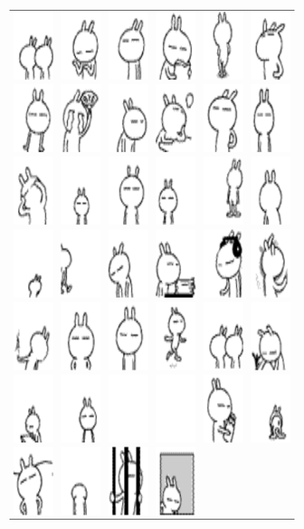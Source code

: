 <table border="0">
  <tr>
    <td align="center">
      <img src="../../image/tusiji/0001.gif" height="120" width="120" />
    </td>
    <td align="center">
      <img src="../../image/tusiji/0002.gif" height="120" width="120" />
    </td>
    <td align="center">
      <img src="../../image/tusiji/0003.gif" height="120" width="120" />
    </td>
    <td align="center">
      <img src="../../image/tusiji/0004.gif" height="120" width="120" />
    </td>
    <td align="center">
      <img src="../../image/tusiji/0005.gif" height="120" width="120" />
    </td>
    <td align="center">
      <img src="../../image/tusiji/0006.gif" height="120" width="120" />
    </td>
  </tr>
  <tr>
    <td align="center">
      <img src="../../image/tusiji/0007.gif" height="120" width="120" />
    </td>
    <td align="center">
      <img src="../../image/tusiji/0008.gif" height="120" width="120" />
    </td>
    <td align="center">
      <img src="../../image/tusiji/0009.gif" height="120" width="120" />
    </td>
    <td align="center">
      <img src="../../image/tusiji/0010.gif" height="120" width="120" />
    </td>
    <td align="center">
      <img src="../../image/tusiji/0011.gif" height="120" width="120" />
    </td>
    <td align="center">
      <img src="../../image/tusiji/0012.gif" height="120" width="120" />
    </td>
  </tr>
  <tr>
    <td align="center">
      <img src="../../image/tusiji/0013.gif" height="120" width="120" />
    </td>
    <td align="center">
      <img src="../../image/tusiji/0014.gif" height="120" width="120" />
    </td>
    <td align="center">
      <img src="../../image/tusiji/0015.gif" height="120" width="120" />
    </td>
    <td align="center">
      <img src="../../image/tusiji/0016.gif" height="120" width="120" />
    </td>
    <td align="center">
      <img src="../../image/tusiji/0017.gif" height="120" width="120" />
    </td>
    <td align="center">
      <img src="../../image/tusiji/0018.gif" height="120" width="120" />
    </td>
  </tr>
  <tr>
    <td align="center">
      <img src="../../image/tusiji/0019.gif" height="120" width="120" />
    </td>
    <td align="center">
      <img src="../../image/tusiji/0020.gif" height="120" width="120" />
    </td>
    <td align="center">
      <img src="../../image/tusiji/0021.gif" height="120" width="120" />
    </td>
    <td align="center">
      <img src="../../image/tusiji/0022.gif" height="120" width="120" />
    </td>
    <td align="center">
      <img src="../../image/tusiji/0023.gif" height="120" width="120" />
    </td>
    <td align="center">
      <img src="../../image/tusiji/0024.gif" height="120" width="120" />
    </td>
  </tr>
  <tr>
    <td align="center">
      <img src="../../image/tusiji/0025.gif" height="120" width="120" />
    </td>
    <td align="center">
      <img src="../../image/tusiji/0026.gif" height="120" width="120" />
    </td>
    <td align="center">
      <img src="../../image/tusiji/0027.gif" height="120" width="120" />
    </td>
    <td align="center">
      <img src="../../image/tusiji/0028.gif" height="120" width="120" />
    </td>
    <td align="center">
      <img src="../../image/tusiji/0029.gif" height="120" width="120" />
    </td>
    <td align="center">
      <img src="../../image/tusiji/0030.gif" height="120" width="120" />
    </td>
  </tr>
  <tr>
    <td align="center">
      <img src="../../image/tusiji/0031.gif" height="120" width="120" />
    </td>
    <td align="center">
      <img src="../../image/tusiji/0032.gif" height="120" width="120" />
    </td>
    <td align="center">
      <img src="../../image/tusiji/0033.gif" height="120" width="120" />
    </td>
    <td align="center">
      <img src="../../image/tusiji/0034.gif" height="120" width="120" />
    </td>
    <td align="center">
      <img src="../../image/tusiji/0035.gif" height="120" width="120" />
    </td>
    <td align="center">
      <img src="../../image/tusiji/0036.gif" height="120" width="120" />
    </td>
  </tr>
  <tr>
    <td align="center">
      <img src="../../image/tusiji/0037.gif" height="120" width="120" />
    </td>
    <td align="center">
      <img src="../../image/tusiji/0038.gif" height="120" width="120" />
    </td>
    <td align="center">
      <img src="../../image/tusiji/0039.gif" height="120" width="120" />
    </td>
    <td align="center">
      <img src="../../image/tusiji/0040.gif" height="120" width="120" />
    </td>
  </tr>
</table>
